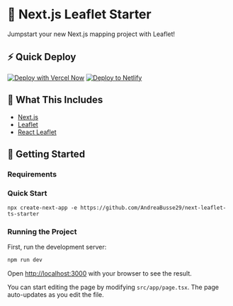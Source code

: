 # 🍃 Next.js Leaflet Starter

Jumpstart your new Next.js mapping project with Leaflet!

## ⚡ Quick Deploy
[![Deploy with Vercel Now](https://zeit.co/button)](https://vercel.com/import/project?template=https://github.com/AndreaBusse29/next-leaflet-ts-starter) [![Deploy to Netlify](https://www.netlify.com/img/deploy/button.svg)](https://app.netlify.com/start/deploy?repository=https://github.com/AndreaBusse29/next-leaflet-ts-starter)


## 🧰 What This Includes
* [Next.js](https://nextjs.org/)
* [Leaflet](https://leafletjs.com/)
* [React Leaflet](https://react-leaflet.js.org)

## 🚀 Getting Started

### Requirements

### Quick Start

```
npx create-next-app -e https://github.com/AndreaBusse29/next-leaflet-ts-starter
```

### Running the Project
First, run the development server:

```bash
npm run dev
```

Open [http://localhost:3000](http://localhost:3000) with your browser to see the result.

You can start editing the page by modifying `src/app/page.tsx`. The page auto-updates as you edit the file.
